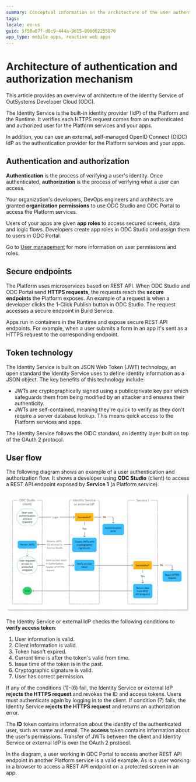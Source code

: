 ```yaml
---
summary: Conceptual information on the architecture of the user authentication and authorization flow of the Identity Service of OutSystems Developer Cloud. 
tags: 
locale: en-us
guid: 5f50a67f-d8c9-444a-9615-090062255870
app_type: mobile apps, reactive web apps
---
```


# Architecture of authentication and authorization mechanism

This article provides an overview of architecture of the Identity Service of OutSystems Developer Cloud (ODC).

The Identity Service is the built-in identity provider (IdP) of the Platform and the Runtime. It verifies each HTTPS request comes from an authenticated and authorized user for the Platform services and your apps.

In addition, you can use an external, self-managed OpenID Connect (OIDC) IdP as the authentication provider for the Platform services and your apps. 

## Authentication and authorization

**Authentication** is the process of verifying a user's identity. Once authenticated, **authorization** is the process of verifying what a user can access.

Your organization's developers, DevOps engineers and architects are granted **organization permissions** to use ODC Studio and ODC Portal to access the Platform services.

Users of your apps are given **app roles** to access secured screens, data and logic flows. Developers create app roles in ODC Studio and assign them to users in ODC Portal. 

Go to [User management](../configuration-management/manage-users.md) for more information on user permissions and roles.

## Secure endpoints

The Platform uses microservices based on REST API. When ODC Studio and ODC Portal send **HTTPS requests**, the requests reach the **secure endpoints** the Platform exposes. An example of a request is when a developer clicks the 1-Click Publish button in ODC Studio. The request accesses a secure endpoint in Build Service.

Apps run in containers in the Runtime and expose secure REST API endpoints. For example, when a user submits a form in an app it's sent as a HTTPS request to the corresponding endpoint.

## Token technology

The Identity Service is built on JSON Web Token (JWT) technology, an open standard the Identity Service uses to define identity information as a JSON object. The key benefits of this technology include: 

* JWTs are cryptographically signed using a public/private key pair which safeguards them from being modified by an attacker and ensures their authenticity.
* JWTs are self-contained, meaning they're quick to verify as they don't require a server database lookup. This means quick access to the Platform services and apps.

The Identity Service follows the OIDC standard, an identity layer built on top of the OAuth 2 protocol.

## User flow

The following diagram shows an example of a user authentication and authorization flow. It shows a developer using **ODC Studio** (client) to access a REST API endpoint exposed by **Service 1** (a Platform service).

![Identity flow](images/identity-flow-authorization-diag.png)

The Identity Service or external IdP checks the following conditions to **verify access token**:

1. User information is valid.
1. Client information is valid.
1. Token hasn't expired.
1. Current time is after the token's valid from time.
1. Issue time of the token is in the past.
1. Cryptographic signature is valid.
1. User has correct permission.

If any of the conditions (1)-(6) fail, the Identity Service or external IdP **rejects the HTTPS request** and revokes the ID and access tokens. Users must authenticate again by logging in to the client. If condition (7) fails, the Identity Service **rejects the HTTPS request** and returns an authorization error.

The **ID** token contains information about the identity of the authenticated user, such as name and email. The **access** token contains information about the user's permissions. Transfer of JWTs between the client and Identity Service or external IdP is over the OAuth 2 protocol.

In the diagram, a user working in ODC Portal to access another REST API endpoint in another Platform service is a valid example. As is a user working in a browser to access a REST API endpoint on a protected screen in an app.

